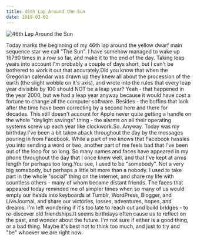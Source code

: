 ```yaml
---
title: 46th Lap Around the Sun
date: 2019-03-02
---
```


![46th Lap Around the Sun](https://source.unsplash.com/9ZQzrLWV52M/1600x900)

Today marks the beginning of my 46th lap around the yellow dwarf main sequence star we call "The Sun". I have somehow managed to wake up 16790 times in a row so far, and make it to the end of the day. Taking leap years into account I'm probably a couple of days short, but I can't be bothered to work it out that accurately.Did you know that when the Gregorian calendar was drawn up they knew all about the procession of the earth (the slight wobble on it's axis), and wrote into the rules that every leap year divisible by 100 should NOT be a leap year? Yeah - that happened in the year 2000, but we had a leap year anyway because it would have cost a fortune to change all the computer software. Besides - the boffins that look after the time have been correcting by a second here and there for decades. This still doesn't account for Apple never quite getting a handle on the whole "daylight savings" thing - the alarms on all their operating systems screw up each year like clockwork.So. Anyway. Today was my birthday.I've been a bit taken aback throughout the day by the messages pouring in from Facebook. While a part of me knows that Facebook hassles you into sending a word or two, another part of me feels bad that I've been out of the loop for so long. So many names and faces have appeared in my phone throughout the day that I once knew well, and that I've kept at arms length for perhaps too long.You see, I used to be "somebody". Not a very big somebody, but perhaps a little bit more than a nobody. I used to take part in the whole "social" thing on the internet, and share my life with countless others - many of whom became distant friends. The faces that appeared today reminded me of simpler times when so many of us would empty our heads into keyboards at Tumblr, WordPress, Blogger, and LiveJournal, and share our victories, losses, adventures, hopes, and dreams. I'm left wondering if it's too late to reach out and build bridges - to re-discover old friendships.It seems birthdays often cause us to reflect on the past, and wonder about the future. I'm not sure if either is a good thing, or a bad thing. Maybe it's best not to think too much, and just to try and "be" whoever we are right now.